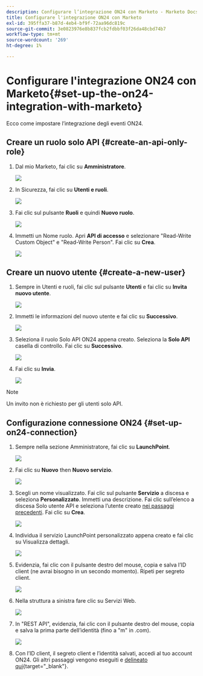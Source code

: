 ```yaml
---
description: Configurare l’integrazione ON24 con Marketo - Marketo Docs - Documentazione del prodotto
title: Configurare l'integrazione ON24 con Marketo
exl-id: 395ffa37-b87d-4eb4-bf9f-72aa96dc819c
source-git-commit: 3e0823976e8b837fcb2fdbbf03f26da48cbd74b7
workflow-type: tm+mt
source-wordcount: '269'
ht-degree: 1%

---
```


# Configurare l&#39;integrazione ON24 con Marketo{#set-up-the-on24-integration-with-marketo}

Ecco come impostare l’integrazione degli eventi ON24.

## Creare un ruolo solo API {#create-an-api-only-role}

1. Dal mio Marketo, fai clic su **Amministratore**.

   ![](assets/set-up-the-on24-integration-with-marketo-1.png)

1. In Sicurezza, fai clic su **Utenti e ruoli**.

   ![](assets/set-up-the-on24-integration-with-marketo-2.png)

1. Fai clic sul pulsante **Ruoli** e quindi **Nuovo ruolo**.

   ![](assets/set-up-the-on24-integration-with-marketo-3.png)

1. Immetti un Nome ruolo. Apri **API di accesso** e selezionare &quot;Read-Write Custom Object&quot; e &quot;Read-Write Person&quot;. Fai clic su **Crea**.

   ![](assets/set-up-the-on24-integration-with-marketo-4.png)

## Creare un nuovo utente {#create-a-new-user}

1. Sempre in Utenti e ruoli, fai clic sul pulsante **Utenti** e fai clic su **Invita nuovo utente**.

   ![](assets/set-up-the-on24-integration-with-marketo-5.png)

1. Immetti le informazioni del nuovo utente e fai clic su **Successivo**.

   ![](assets/set-up-the-on24-integration-with-marketo-6.png)

1. Seleziona il ruolo Solo API ON24 appena creato. Seleziona la **Solo API** casella di controllo. Fai clic su **Successivo**.

   ![](assets/set-up-the-on24-integration-with-marketo-7.png)

1. Fai clic su **Invia**.

   ![](assets/set-up-the-on24-integration-with-marketo-8.png)

>[!NOTE]
>
>Un invito non è richiesto per gli utenti solo API.

## Configurazione connessione ON24 {#set-up-on24-connection}

1. Sempre nella sezione Amministratore, fai clic su **LaunchPoint**.

   ![](assets/set-up-the-on24-integration-with-marketo-9.png)

1. Fai clic su **Nuovo** then **Nuovo servizio**.

   ![](assets/set-up-the-on24-integration-with-marketo-10.png)

1. Scegli un nome visualizzato. Fai clic sul pulsante **Servizio** a discesa e seleziona **Personalizzato**. Immetti una descrizione. Fai clic sull’elenco a discesa Solo utente API e seleziona l’utente creato [nei passaggi precedenti](#create-a-new-user). Fai clic su **Crea**.

   ![](assets/set-up-the-on24-integration-with-marketo-11.png)

1. Individua il servizio LaunchPoint personalizzato appena creato e fai clic su Visualizza dettagli.

   ![](assets/set-up-the-on24-integration-with-marketo-12.png)

1. Evidenzia, fai clic con il pulsante destro del mouse, copia e salva l’ID client (ne avrai bisogno in un secondo momento). Ripeti per segreto client.

   ![](assets/set-up-the-on24-integration-with-marketo-13.png)

1. Nella struttura a sinistra fare clic su Servizi Web.

   ![](assets/set-up-the-on24-integration-with-marketo-14.png)

1. In &quot;REST API&quot;, evidenzia, fai clic con il pulsante destro del mouse, copia e salva la prima parte dell’identità (fino a &quot;m&quot; in .com).

   ![](assets/set-up-the-on24-integration-with-marketo-15.png)

1. Con l’ID client, il segreto client e l’identità salvati, accedi al tuo account ON24. Gli altri passaggi vengono eseguiti e [delineato qui](https://on24support.force.com/Support/s/article/Connect-Marketo-ON24-Connect-Data-Integration#Step6){target=&quot;_blank&quot;}.

